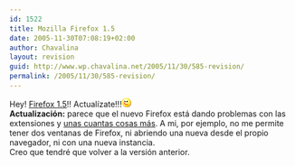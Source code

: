 ```yaml
---
id: 1522
title: Mozilla Firefox 1.5
date: 2005-11-30T07:08:19+02:00
author: Chavalina
layout: revision
guid: http://www.wp.chavalina.net/2005/11/30/585-revision/
permalink: /2005/11/30/585-revision/
---
```

Hey! <a href="http://www.mozilla.com/firefox/all.html" target="_blank">Firefox 1.5</a>!! Actualízate!!!![emo](/imagenes/emoticonos/guino.gif)  
**Actualización:** parece que el nuevo Firefox está dando problemas con las extensiones y <a href="http://www.isopixel.net/archivos/2005/12/firefox-15/" target="_blank">unas cuantas cosas más</a>. A mi, por ejemplo, no me permite tener dos ventanas de Firefox, ni abriendo una nueva desde el propio navegador, ni con una nueva instancia.  
Creo que tendré que volver a la versión anterior.